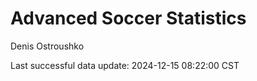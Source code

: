 # Advanced Soccer Statistics
Denis Ostroushko

<!-- gfm -->

Last successful data update: 2024-12-15 08:22:00 CST
